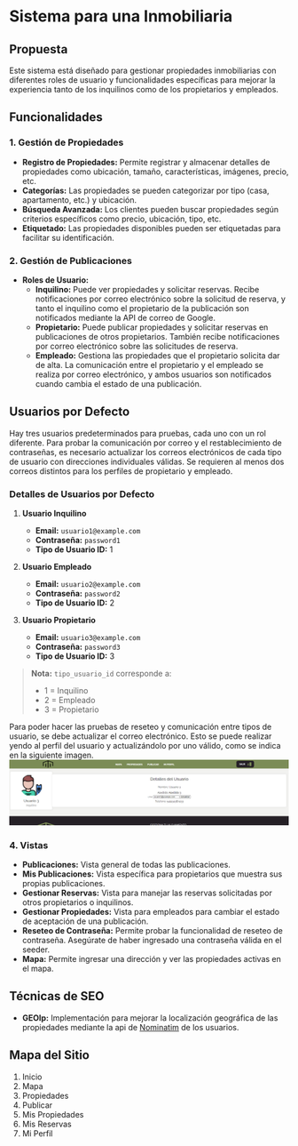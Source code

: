 # Sistema para una Inmobiliaria

## Propuesta

Este sistema está diseñado para gestionar propiedades inmobiliarias con diferentes roles de usuario y funcionalidades específicas para mejorar la experiencia tanto de los inquilinos como de los propietarios y empleados.

## Funcionalidades

### 1. Gestión de Propiedades

- **Registro de Propiedades:** Permite registrar y almacenar detalles de propiedades como ubicación, tamaño, características, imágenes, precio, etc.
- **Categorías:** Las propiedades se pueden categorizar por tipo (casa, apartamento, etc.) y ubicación.
- **Búsqueda Avanzada:** Los clientes pueden buscar propiedades según criterios específicos como precio, ubicación, tipo, etc.
- **Etiquetado:** Las propiedades disponibles pueden ser etiquetadas para facilitar su identificación.

### 2. Gestión de Publicaciones

- **Roles de Usuario:**
  - **Inquilino:** Puede ver propiedades y solicitar reservas. Recibe notificaciones por correo electrónico sobre la solicitud de reserva, y tanto el inquilino como el propietario de la publicación son notificados mediante la API de correo de Google.
  - **Propietario:** Puede publicar propiedades y solicitar reservas en publicaciones de otros propietarios. También recibe notificaciones por correo electrónico sobre las solicitudes de reserva.
  - **Empleado:** Gestiona las propiedades que el propietario solicita dar de alta. La comunicación entre el propietario y el empleado se realiza por correo electrónico, y ambos usuarios son notificados cuando cambia el estado de una publicación.

## Usuarios por Defecto

Hay tres usuarios predeterminados para pruebas, cada uno con un rol diferente. Para probar la comunicación por correo y el restablecimiento de contraseñas, es necesario actualizar los correos electrónicos de cada tipo de usuario con direcciones individuales válidas. Se requieren al menos dos correos distintos para los perfiles de propietario y empleado.

### Detalles de Usuarios por Defecto

1. **Usuario Inquilino**
   - **Email:** `usuario1@example.com`
   - **Contraseña:** `password1`
   - **Tipo de Usuario ID:** 1

2. **Usuario Empleado**
   - **Email:** `usuario2@example.com`
   - **Contraseña:** `password2`
   - **Tipo de Usuario ID:** 2

3. **Usuario Propietario**
   - **Email:** `usuario3@example.com`
   - **Contraseña:** `password3`
   - **Tipo de Usuario ID:** 3

> **Nota:** `tipo_usuario_id` corresponde a:
> - 1 = Inquilino
> - 2 = Empleado
> - 3 = Propietario

Para poder hacer las pruebas de reseteo y comunicación entre tipos de usuario, se debe actualizar el correo electrónico. Esto se puede realizar yendo al perfil del usuario y actualizándolo por uno válido, como se indica en la siguiente imagen.
![imagen de reseteo de email](public/assets/imgs/instructivo/resteo-password.png)

### 4. Vistas

- **Publicaciones:** Vista general de todas las publicaciones.
- **Mis Publicaciones:** Vista específica para propietarios que muestra sus propias publicaciones.
- **Gestionar Reservas:** Vista para manejar las reservas solicitadas por otros propietarios o inquilinos.
- **Gestionar Propiedades:** Vista para empleados para cambiar el estado de aceptación de una publicación.
- **Reseteo de Contraseña:** Permite probar la funcionalidad de reseteo de contraseña. Asegúrate de haber ingresado una contraseña válida en el seeder.
- **Mapa:** Permite ingresar una dirección y ver las propiedades activas en el mapa.

## Técnicas de SEO

- **GEOIp:** Implementación para mejorar la localización geográfica de las propiedades mediante la api de [Nominatim](https://nominatim.org/release-docs/develop/api/Search/) de los usuarios.

## Mapa del Sitio

1. Inicio
2. Mapa
3. Propiedades
4. Publicar
5. Mis Propiedades
6. Mis Reservas
7. Mi Perfil
